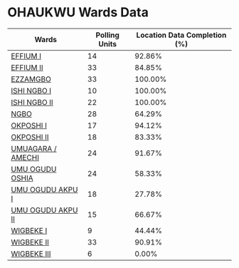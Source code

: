 
# OHAUKWU Wards Data

| Wards | Polling Units | Location Data Completion (%) |
| ---- | ----- | ------- |
| [EFFIUM I](./wards/2579-effium-i) | 14 | 92.86% |
| [EFFIUM  II](./wards/2580-effium-ii) | 33 | 84.85% |
| [EZZAMGBO](./wards/2581-ezzamgbo) | 33 | 100.00% |
| [ISHI NGBO I](./wards/2582-ishi-ngbo-i) | 10 | 100.00% |
| [ISHI NGBO II](./wards/2583-ishi-ngbo-ii) | 22 | 100.00% |
| [NGBO](./wards/2584-ngbo) | 28 | 64.29% |
| [OKPOSHI  I](./wards/2585-okposhi-i) | 17 | 94.12% |
| [OKPOSHI II](./wards/2586-okposhi-ii) | 18 | 83.33% |
| [UMUAGARA / AMECHI](./wards/2587-umuagara-/-amechi) | 24 | 91.67% |
| [UMU OGUDU OSHIA](./wards/2588-umu-ogudu-oshia) | 24 | 58.33% |
| [UMU OGUDU AKPU I](./wards/2589-umu-ogudu-akpu-i) | 18 | 27.78% |
| [UMU OGUDU AKPU II](./wards/2590-umu-ogudu-akpu-ii) | 15 | 66.67% |
| [WIGBEKE I](./wards/2591-wigbeke-i) | 9 | 44.44% |
| [WIGBEKE II](./wards/2592-wigbeke-ii) | 33 | 90.91% |
| [WIGBEKE III](./wards/2593-wigbeke-iii) | 6 | 0.00% |




